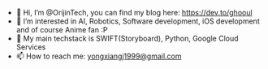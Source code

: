 - 👋 Hi, I’m @OrijinTech, you can find my blog here: https://dev.to/ghooul
- 👀 I’m interested in AI, Robotics, Software development, iOS development and of course Anime fan :P
- 🌱 My main techstack is SWIFT(Storyboard), Python, Google Cloud Services
- 📫 How to reach me: yongxiangj1999@gmail.com
<!---
OrijinTech/OrijinTech is a ✨ special ✨ repository because its `README.md` (this file) appears on your GitHub profile.
You can click the Preview link to take a look at your changes.
--->
